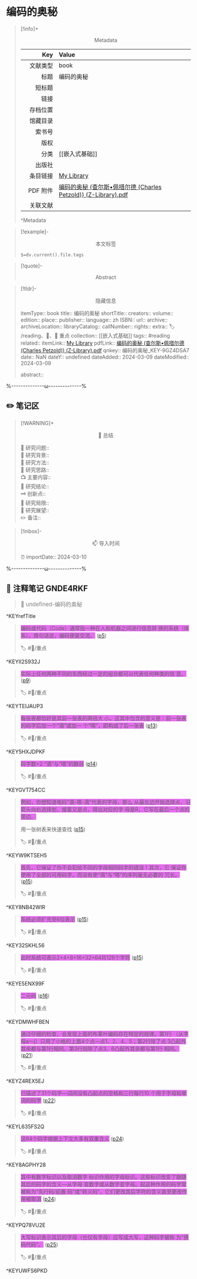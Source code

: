 # 编码的奥秘
> [!info]+ <center>Metadata</center>
> 
> |<div style="width: 5em">Key</div>|Value|
> |--:|:--|
> |文献类型|book|
> |标题|编码的奥秘|
> |短标题||
> |链接||
> |存档位置||
> |馆藏目录||
> |索书号||
> |版权||
> |分类|[[嵌入式基础]]|
> |出版社||
> |条目链接|[My Library](zotero://select/library/items/9GZ4DSA7)|
> |PDF 附件|[编码的奥秘 (查尔斯•佩措尔德 (Charles Petzold)) (Z-Library).pdf](zotero://open-pdf/library/items/GNDE4RKF)|
> |关联文献||
> ^Metadata

> [!example]- <center>本文标签</center>
> 
> `$=dv.current().file.tags`

> [!quote]- <center>Abstract</center>
> 
> 

> [!tldr]- <center>隐藏信息</center>
> 
> itemType:: book
> title:: 编码的奥秘
> shortTitle:: 
> creators:: 
> volume:: 
> edition:: 
> place:: 
> publisher:: 
> language:: zh
> ISBN:: 
> url:: 
> archive:: 
> archiveLocation:: 
> libraryCatalog:: 
> callNumber:: 
> rights:: 
> extra:: 🏷️ /reading、📒、📝 重点
> collection:: [[嵌入式基础]]
> tags:: #reading 
> related:: 
> itemLink:: [My Library](zotero://select/library/items/9GZ4DSA7)
> pdfLink:: [编码的奥秘 (查尔斯•佩措尔德 (Charles Petzold)) (Z-Library).pdf](zotero://open-pdf/library/items/GNDE4RKF)
> qnkey:: 编码的奥秘_KEY-9GZ4DSA7
> date:: NaN
> dateY:: undefined
> dateAdded:: 2024-03-09
> dateModified:: 2024-03-09
> 
> abstract:: 


%--------------ω--------------%

## ✏️ 笔记区

> [!WARNING]+ <center>🐣 总结</center>  
>
>🎯 研究问题::  
>🔎 研究背景::  
>🚀 研究方法::  
>🐔 研究思路::  
>📺 主要内容::  
>🎉 研究结论::  
>🗝️ 创新点::  
>💩 研究局限::  
>🐾 研究展望::  
>✏️ 备注::  

> [!inbox]- <center>📫 导入时间</center>
>
> ⏰ importDate:: 2024-03-10

%--------------ω--------------%

## 📝 注释笔记 GNDE4RKF

> <span style="font-size: 15px;color: gray">📍 undefined-编码的奥秘</span>

^KEYrefTitle

> <span class="highlight" style="background-color: #e56eee">编码或代码（Code）通常指一种在人和机器之间进行信息转 换的系统（体系）。换句话说，编码便是交流。</span> ([p5](zotero://open-pdf/library/items/GNDE4RKF?page=5&annotation=II2S932J))
> 
> 🏷️ #📝/重点

^KEYII2S932J

> <span class="highlight" style="background-color: #e56eee">实际上任何两种不同的东西经过一定的组合都可以代表任何种类的信 息。</span> ([p9](zotero://open-pdf/library/items/GNDE4RKF?page=9&annotation=TEIJAUP3))
> 
> 🏷️ #📝/重点

^KEYTEIJAUP3

> <span class="highlight" style="background-color: #e56eee">每张表都恰好是其前一张表的两倍大 小。这其中包含的意义是：前一张表的码字后加一个“滴”或加一 个“嗒”，即构成了后一张表</span> ([p13](zotero://open-pdf/library/items/GNDE4RKF?page=13&annotation=5HXJDPKF))
> 
> 🏷️ #📝/重点

^KEY5HXJDPKF

> <span class="highlight" style="background-color: #e56eee">码字数=2 “滴”与“嗒”的数目</span> ([p14](zotero://open-pdf/library/items/GNDE4RKF?page=14&annotation=GVT754CC))
> 
> 🏷️ #📝/重点

^KEYGVT754CC

> <span class="highlight" style="background-color: #e56eee">例如，你想知道电码“滴-嗒-滴”代表的字母，那么 从最左边开始选择点，沿箭头向右选择划，接着又是点，得出对应的字 母是R，它写在最后一个点的旁边。</span>
> 
> 用一张树表来快速查找 ([p15](zotero://open-pdf/library/items/GNDE4RKF?page=15&annotation=W9KTSEH5))
> 
> 🏷️ #📝/重点

^KEYW9KTSEH5

> <span class="highlight" style="background-color: #e56eee">首先，它保证了你不会犯给不同的字母相同码字的错误！其次，它 保证你使用了全部的可用码字，而没有使“滴”与“嗒”的序列毫无必要的 冗长。</span> ([p15](zotero://open-pdf/library/items/GNDE4RKF?page=15&annotation=8NB42WIR))
> 
> 🏷️ #📝/重点

^KEY8NB42WIR

> <span class="highlight" style="background-color: #e56eee">系统必须扩充至6位表示</span> ([p15](zotero://open-pdf/library/items/GNDE4RKF?page=15&annotation=32SKHL56))
> 
> 🏷️ #📝/重点

^KEY32SKHL56

> <span class="highlight" style="background-color: #e56eee">此时系统可表示2+4+8+16+32+64共126个字符</span> ([p15](zotero://open-pdf/library/items/GNDE4RKF?page=15&annotation=E5ENX99F))
> 
> 🏷️ #📝/重点

^KEYE5ENX99F

> <span class="highlight" style="background-color: #e56eee">二元码</span> ([p16](zotero://open-pdf/library/items/GNDE4RKF?page=16&annotation=DMWHFBEN))
> 
> 🏷️ #📝/重点

^KEYDMWHFBEN

> <span class="highlight" style="background-color: #e56eee">通过仔细的检查，会发现上面的布莱叶编码存在特定的规律。第1行 （从字母a～j）只用了小格的上面4个点—点1、2、4、5；第2行除了点 3凸起外其余都与第1行相同，第3行则除了点3、6凸起外其余都与第1行 相同。</span> ([p21](zotero://open-pdf/library/items/GNDE4RKF?page=21&annotation=Z4REX5EJ))
> 
> 🏷️ #📝/重点

^KEYZ4REX5EJ

> <span class="highlight" style="background-color: #e56eee">已描述了31个码字—词间没有凸起点的空格和三行每行10 个用于字母和单词的码字</span> ([p22](zotero://open-pdf/library/items/GNDE4RKF?page=22&annotation=L635FS2Q))
> 
> 🏷️ #📝/重点

^KEYL635FS2Q

> <span class="highlight" style="background-color: #e56eee">这64个码字根据上下文大多有双重含义</span> ([p24](zotero://open-pdf/library/items/GNDE4RKF?page=24&annotation=8AGPHY28))
> 
> 🏷️ #📝/重点

^KEY8AGPHY28

> <span class="highlight" style="background-color: #e56eee">其中有数字标识以及取消数字 标识作用的字母标识。这些标识改变了跟随其后的码字的含义—从字母 变数字或从数字变字母。起这种作用的码字常被称为“先行码/前置 码”或“转义码”，它们更改其后字符的含义直至更改作用被取消</span> ([p24](zotero://open-pdf/library/items/GNDE4RKF?page=24&annotation=PQ78VU2E))
> 
> 🏷️ #📝/重点

^KEYPQ78VU2E

> <span class="highlight" style="background-color: #e56eee">大写标识表示其后的字母（也仅有字母）应写成大写，这种码字被称 为“换码代码”。</span> ([p25](zotero://open-pdf/library/items/GNDE4RKF?page=25&annotation=UWFS6PKD))
> 
> 🏷️ #📝/重点

^KEYUWFS6PKD

